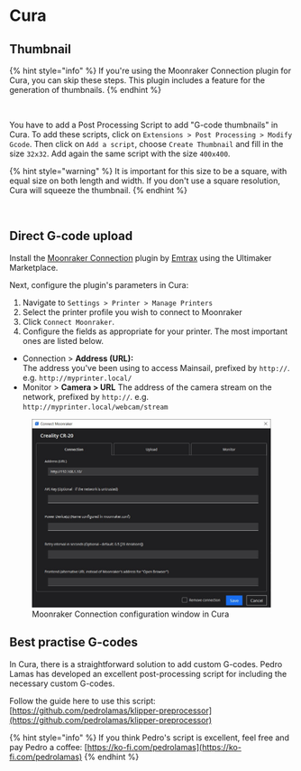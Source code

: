 # Cura

## Thumbnail

{% hint style="info" %}
If you're using the Moonraker Connection plugin for Cura, you can skip these steps. This plugin includes a feature for the generation of thumbnails. 
{% endhint %}

<figure><img src="../../.gitbook/assets/image (12).png" alt=""><figcaption></figcaption></figure>

You have to add a Post Processing Script to add "G-code thumbnails" in Cura. To add these scripts, click on `Extensions > Post Processing > Modify Gcode`. Then click on `Add a script`, choose `Create Thumbnail` and fill in the size `32x32`. Add again the same script with the size `400x400`.

{% hint style="warning" %}
It is important for this size to be a square, with equal size on both length and width. If you don't use a square resolution, Cura will squeeze the thumbnail.
{% endhint %}

<figure><img src="../../.gitbook/assets/image (36).png" alt=""><figcaption></figcaption></figure>

## Direct G-code upload

Install the [Moonraker Connection](https://marketplace.ultimaker.com/app/cura/plugins/emtrax/MoonrakerConnection) plugin by [Emtrax](https://github.com/emtrax-ltd) using the Ultimaker Marketplace.

Next, configure the plugin's parameters in Cura:

1. Navigate to `Settings > Printer > Manage Printers`
2. Select the printer profile you wish to connect to Moonraker
3. Click `Connect Moonraker`.
4. Configure the fields as appropriate for your printer. The most important ones are listed below.
  - Connection > **Address (URL):**  
    The address you've been using to access Mainsail, prefixed by `http://`.  
    e.g. `http://myprinter.local/`
  - Monitor > **Camera > URL**
    The address of the camera stream on the network, prefixed by `http://`.
    e.g. `http://myprinter.local/webcam/stream`

<figure><img src="../../.gitbook/assets/cura_moonraker-connection_configuration-window.jpg" alt="Moonraker Connection configuration window in Cura"><figcaption>Moonraker Connection configuration window in Cura</figcaption></figure>

## Best practise G-codes

In Cura, there is a straightforward solution to add custom G-codes. Pedro Lamas has developed an excellent post-processing script for including the necessary custom G-codes.

Follow the guide here to use this script: [https://github.com/pedrolamas/klipper-preprocessor](https://github.com/pedrolamas/klipper-preprocessor)

{% hint style="info" %}
If you think Pedro's script is excellent, feel free and pay Pedro a coffee: [https://ko-fi.com/pedrolamas](https://ko-fi.com/pedrolamas)
{% endhint %}
